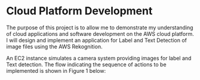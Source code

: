 # Cloud Platform Development

The purpose of this project is to allow me to demonstrate my understanding of cloud applications and software development on the AWS cloud platform. I will design and implement an application for Label and Text Detection of image files using the AWS Rekognition.

An EC2 instance simulates a camera system providing images for label and
Text detection. The flow indicating the sequence of actions to be implemented is shown in Figure 1 below:


